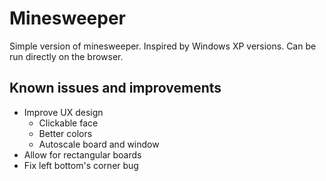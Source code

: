 # Minesweeper

Simple version of minesweeper. Inspired by Windows XP versions.
Can be run directly on the browser.

## Known issues and improvements

 * Improve UX design
   - Clickable face
   - Better colors
   - Autoscale board and window
 * Allow for rectangular boards
 * Fix left bottom's corner bug

